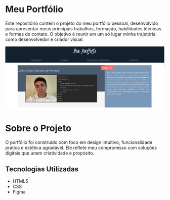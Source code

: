 # Meu Portfólio
Este repositório contém o projeto do meu portfólio pessoal, desenvolvido para apresentar meus principais trabalhos, formação, habilidades técnicas e formas de contato. O objetivo é reunir em um só lugar minha trajetória como desenvolvedor e criador visual.

![](./img/imgPortfolio.png)

# Sobre o Projeto
O portfólio foi construído com foco em design intuitivo, funcionalidade prática e estética agradável. Ele reflete meu compromisso com soluções digitais que unem criatividade e propósito.

## Tecnologias Utilizadas
* HTML5
* CSS
* Figma